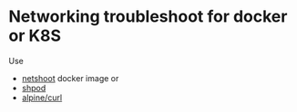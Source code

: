 # Networking troubleshoot for docker or K8S

Use 

- [netshoot](https://github.com/nicolaka/netshoot) docker image or
- [shpod](https://github.com/jpetazzo/shpod)
- [alpine/curl](https://hub.docker.com/r/alpine/curl)
